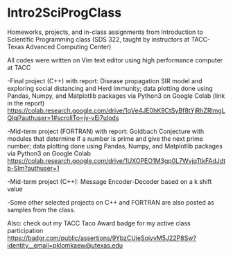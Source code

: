 # Intro2SciProgClass
Homeworks, projects, and in-class assignments from Introduction to Scientific Programming class (SDS 322, taught by instructors at TACC- Texas Advanced Computing Center)

All codes were written on Vim text editor using high performance computer at TACC


-Final project (C++) with report: Disease propagation SIR model and exploring social distancing and Herd Immunity; data plotting done using Pandas, Numpy, and Matplotlib packages via Python3 on Google Colab (link in the report)
https://colab.research.google.com/drive/1qVe4JE0hK9CtSyBf8tYjRhZRlmgLQlqj?authuser=1#scrollTo=jy-vEi7uIods

-Mid-term project (FORTRAN) with report: Goldbach Conjecture with modules that determine if a number is prime and give the next prime number; data plotting done using Pandas, Numpy, and Matplotlib packages via Python3 on Google Colab
https://colab.research.google.com/drive/1UXOPEO1M3gp0L7WvjqTtkFAdJdtb-Slm?authuser=1


-Mid-term project (C++): Message Encoder-Decoder based on a k shift value



-Some other selected projects on C++ and FORTRAN are also posted as samples from the class.


Also: check out my TACC Taco Award badge for my active class participation
https://badgr.com/public/assertions/9YbzCUieSoiyvM5J22P8Sw?identity__email=pklomkaew@utexas.edu
